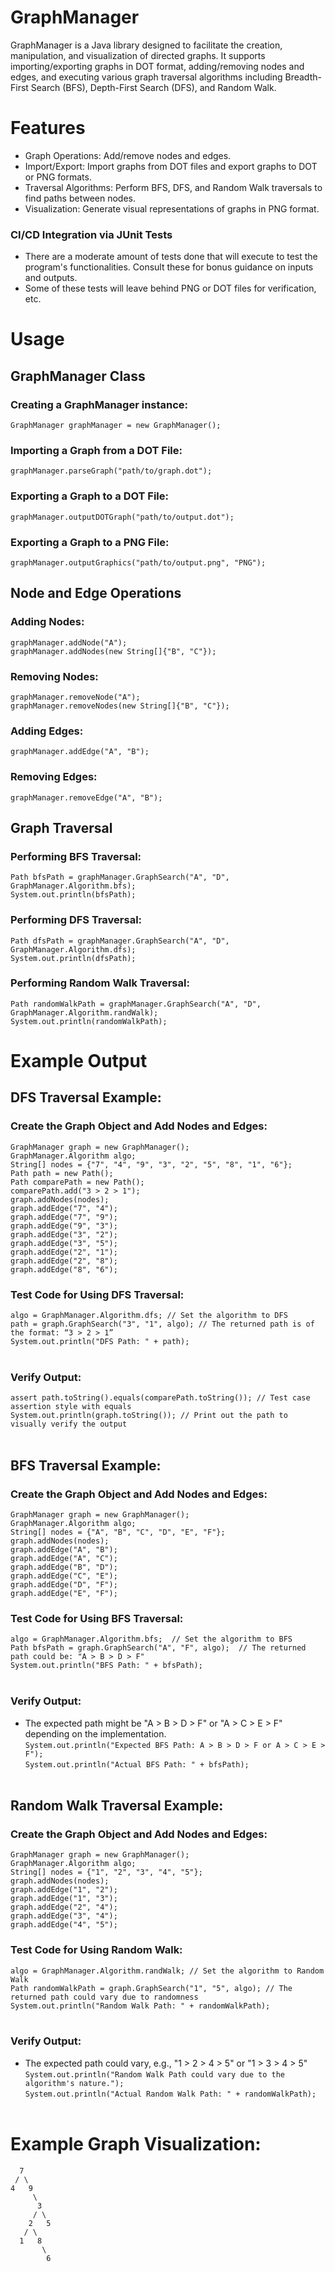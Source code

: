 # GraphManager
GraphManager is a Java library designed to facilitate the creation, manipulation, and visualization of directed graphs. It supports importing/exporting graphs in DOT format, adding/removing nodes and edges, and executing various graph traversal algorithms including Breadth-First Search (BFS), Depth-First Search (DFS), and Random Walk.

# Features
- Graph Operations: Add/remove nodes and edges.
- Import/Export: Import graphs from DOT files and export graphs to DOT or PNG formats.
- Traversal Algorithms: Perform BFS, DFS, and Random Walk traversals to find paths between nodes.
- Visualization: Generate visual representations of graphs in PNG format.

### CI/CD Integration via JUnit Tests
- There are a moderate amount of tests done that will execute to test the program's functionalities. Consult these for bonus guidance on inputs and outputs.
- Some of these tests will leave behind PNG or DOT files for verification, etc.

# Usage
## GraphManager Class
### Creating a GraphManager instance:
``GraphManager graphManager = new GraphManager();``<br>
### Importing a Graph from a DOT File:
``graphManager.parseGraph("path/to/graph.dot");``<br>
### Exporting a Graph to a DOT File:
``graphManager.outputDOTGraph("path/to/output.dot");``<br>
### Exporting a Graph to a PNG File:
``graphManager.outputGraphics("path/to/output.png", "PNG");``<br>
## Node and Edge Operations
### Adding Nodes:
``graphManager.addNode("A");``<br>
``graphManager.addNodes(new String[]{"B", "C"});``<br>
### Removing Nodes:
``graphManager.removeNode("A");``<br>
``graphManager.removeNodes(new String[]{"B", "C"});``<br>
### Adding Edges:
``graphManager.addEdge("A", "B");``<br>
### Removing Edges:
``graphManager.removeEdge("A", "B");``<br>
## Graph Traversal
### Performing BFS Traversal:
``Path bfsPath = graphManager.GraphSearch("A", "D", GraphManager.Algorithm.bfs);``<br>
``System.out.println(bfsPath);``<br>
### Performing DFS Traversal:
``Path dfsPath = graphManager.GraphSearch("A", "D", GraphManager.Algorithm.dfs);``<br>
``System.out.println(dfsPath);``<br>
### Performing Random Walk Traversal:
``Path randomWalkPath = graphManager.GraphSearch("A", "D", GraphManager.Algorithm.randWalk);``<br>
``System.out.println(randomWalkPath);``<br>
# Example Output
## DFS Traversal Example:
### Create the Graph Object and Add Nodes and Edges:
``GraphManager graph = new GraphManager();``<br>
``GraphManager.Algorithm algo;``<br>
``String[] nodes = {"7", "4", "9", "3", "2", "5", "8", "1", "6"};``<br>
``Path path = new Path();``<br>
``Path comparePath = new Path();``<br>
``comparePath.add("3 > 2 > 1");``<br>
``graph.addNodes(nodes);``<br>
``graph.addEdge("7", "4");``<br>
``graph.addEdge("7", "9");``<br>
``graph.addEdge("9", "3");``<br>
``graph.addEdge("3", "2");``<br>
``graph.addEdge("3", "5");``<br>
``graph.addEdge("2", "1");``<br>
``graph.addEdge("2", "8");``<br>
``graph.addEdge("8", "6");``<br>
### Test Code for Using DFS Traversal:
``algo = GraphManager.Algorithm.dfs; // Set the algorithm to DFS``<br>
``path = graph.GraphSearch("3", "1", algo); // The returned path is of the format: “3 > 2 > 1”``<br>
``System.out.println("DFS Path: " + path);``<br><br>
### Verify Output:
``assert path.toString().equals(comparePath.toString()); // Test case assertion style with equals``<br>
``System.out.println(graph.toString()); // Print out the path to visually verify the output``<br><br>
## BFS Traversal Example:
### Create the Graph Object and Add Nodes and Edges:
``GraphManager graph = new GraphManager();``<br>
``GraphManager.Algorithm algo;``<br>
``String[] nodes = {"A", "B", "C", "D", "E", "F"};``<br>
``graph.addNodes(nodes);``<br>
``graph.addEdge("A", "B");``<br>
``graph.addEdge("A", "C");``<br>
``graph.addEdge("B", "D");``<br>
``graph.addEdge("C", "E");``<br>
``graph.addEdge("D", "F");``<br>
``graph.addEdge("E", "F");``<br>
### Test Code for Using BFS Traversal:
``algo = GraphManager.Algorithm.bfs;  // Set the algorithm to BFS``<br>
``Path bfsPath = graph.GraphSearch("A", "F", algo);  // The returned path could be: "A > B > D > F"``<br>
``System.out.println("BFS Path: " + bfsPath);``<br><br>
### Verify Output:
* The expected path might be "A > B > D > F" or "A > C > E > F" depending on the implementation.<br>
``System.out.println("Expected BFS Path: A > B > D > F or A > C > E > F");``<br>
``System.out.println("Actual BFS Path: " + bfsPath);``<br><br>
## Random Walk Traversal Example:
### Create the Graph Object and Add Nodes and Edges:
``GraphManager graph = new GraphManager();``<br>
``GraphManager.Algorithm algo;``<br>
``String[] nodes = {"1", "2", "3", "4", "5"};``<br>
``graph.addNodes(nodes);``<br>
``graph.addEdge("1", "2");``<br>
``graph.addEdge("1", "3");``<br>
``graph.addEdge("2", "4");``<br>
``graph.addEdge("3", "4");``<br>
``graph.addEdge("4", "5");``<br>
### Test Code for Using Random Walk:
``algo = GraphManager.Algorithm.randWalk; // Set the algorithm to Random Walk``<br>
``Path randomWalkPath = graph.GraphSearch("1", "5", algo); // The returned path could vary due to randomness``<br>
``System.out.println("Random Walk Path: " + randomWalkPath);``<br><br>
### Verify Output:
* The expected path could vary, e.g., "1 > 2 > 4 > 5" or "1 > 3 > 4 > 5"<br>
``System.out.println("Random Walk Path could vary due to the algorithm's nature.");``<br>
``System.out.println("Actual Random Walk Path: " + randomWalkPath);``<br><br>

# Example Graph Visualization:
      7
     / \
    4   9
         \
          3
         / \
        2   5
       / \
      1   8
           \
            6

